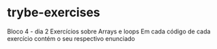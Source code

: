 # trybe-exercises
Bloco 4 - dia 2
Exercícios sobre Arrays e loops
Em cada código de cada exercício contém o seu respectivo enunciado 